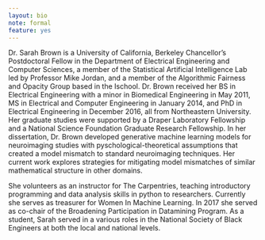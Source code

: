 ```yaml
---
layout: bio
note: formal
feature: yes
---
```

Dr. Sarah Brown is a University of California, Berkeley Chancellor’s Postdoctoral Fellow in the Department of Electrical Engineering and Computer Sciences, a member of the Statistical Artificial Intelligence Lab led by Professor Mike Jordan, and a member of the Algorithmic Fairness and Opacity Group based in the Ischool. Dr. Brown received her BS in Electrical Engineering with a minor in Biomedical Engineering in May 2011, MS in Electrical and Computer Engineering in January 2014, and PhD in Electrical Engineering in December 2016, all from Northeastern University. Her graduate studies were supported by a Draper Laboratory Fellowship and a National Science Foundation Graduate Research Fellowship. In her dissertation, Dr. Brown developed generative machine learning models for neuroimaging studies with pyschological-theoretical assumptions that created a model mismatch to standard neuroimaging techniques.  Her current work explores strategies for mitigating model mismatches of similar mathematical structure in other domains.  

She volunteers as an instructor for The Carpentries, teaching introductory programming and data analysis skills in python to researchers.  Currently she serves as treasurer for Women In Machine Learning.  In 2017 she served as co-chair of the Broadening Participation in Datamining Program. As a student, Sarah served in a various roles in the National Society of Black Engineers at both the local and national levels.
